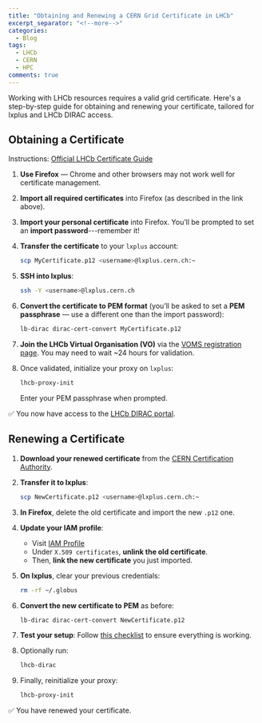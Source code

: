 ```yaml
---
title: "Obtaining and Renewing a CERN Grid Certificate in LHCb"
excerpt_separator: "<!--more-->"
categories:
  - Blog
tags:
  - LHCb
  - CERN
  - HPC
comments: true
---
```


Working with LHCb resources requires a valid grid certificate. Here's a step-by-step guide for obtaining and renewing your certificate, tailored for lxplus and LHCb DIRAC access.

## Obtaining a Certificate

Instructions: [Official LHCb Certificate Guide](https://twiki.cern.ch/twiki/bin/view/LHCb/FAQ/Certificate)

1. **Use Firefox** — Chrome and other browsers may not work well for certificate management.

2. **Import all required certificates** into Firefox (as described in the link above).

3. **Import your personal certificate** into Firefox. You’ll be prompted to set an **import password**---remember it!

4. **Transfer the certificate** to your `lxplus` account:

   ```bash
   scp MyCertificate.p12 <username>@lxplus.cern.ch:~
   ```

5. **SSH into lxplus**:

   ```bash
   ssh -Y <username>@lxplus.cern.ch
   ```

6. **Convert the certificate to PEM format** (you’ll be asked to set a **PEM passphrase** — use a different one than the import password):

   ```bash
   lb-dirac dirac-cert-convert MyCertificate.p12
   ```

7. **Join the LHCb Virtual Organisation (VO)** via the [VOMS registration page](https://twiki.cern.ch/twiki/bin/view/LHCb/FAQ/Certificate). You may need to wait ~24 hours for validation.

8. Once validated, initialize your proxy on `lxplus`:

   ```bash
   lhcb-proxy-init
   ```

   Enter your PEM passphrase when prompted.

✅ You now have access to the [LHCb DIRAC portal](https://lhcb-portal-dirac.cern.ch/).

## Renewing a Certificate

1. **Download your renewed certificate** from the [CERN Certification Authority](https://ca.cern.ch/ca/).

2. **Transfer it to lxplus**:

   ```bash
   scp NewCertificate.p12 <username>@lxplus.cern.ch:~
   ```

3. **In Firefox**, delete the old certificate and import the new `.p12` one.

4. **Update your IAM profile**:
   - Visit [IAM Profile](https://lhcb-auth.cern.ch/)
   - Under `X.509 certificates`, **unlink the old certificate**.
   - Then, **link the new certificate** you just imported.

5. **On lxplus**, clear your previous credentials:

   ```bash
   rm -rf ~/.globus
   ```

6. **Convert the new certificate to PEM** as before:

   ```bash
   lb-dirac dirac-cert-convert NewCertificate.p12
   ```

7. **Test your setup**: Follow [this checklist](https://cern.service-now.com/service-portal?id=kb_article&n=KB0003774) to ensure everything is working.

8. Optionally run:

   ```bash
   lhcb-dirac
   ```

9. Finally, reinitialize your proxy:

   ```bash
   lhcb-proxy-init
   ```

✅ You have renewed your certificate.
